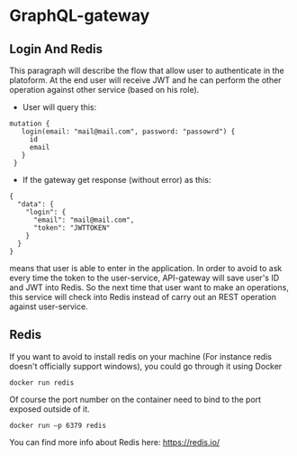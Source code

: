 # GraphQL-gateway


## Login And Redis
This paragraph will describe the flow that allow user to authenticate in the platoform. At the end user will receive JWT and he can perform the other operation against other service (based on his role).

- User will query this:
 ```
mutation {
    login(email: "mail@mail.com", password: "passowrd") {
      id
      email
    }
  }
```
- If the gateway get response (without error) as this:
```
{
  "data": {
    "login": {
      "email": "mail@mail.com",
      "token": "JWTTOKEN"
    }
  }
}

```
means that user is able to enter in the application. In order to avoid to ask every time the token to the user-service, API-gateway will save user's ID and JWT into Redis. So the next time that user want to make an operations, this service will check into Redis instead of carry out an REST operation against user-service. 


## Redis
If you want to avoid to install redis on your machine (For instance redis doesn't officially support windows), you could go through it using Docker 
```
docker run redis
```

Of course the port number on the container need to bind to the port exposed outside of it.
```
docker run –p 6379 redis
```
You can find more info about Redis here:
https://redis.io/
